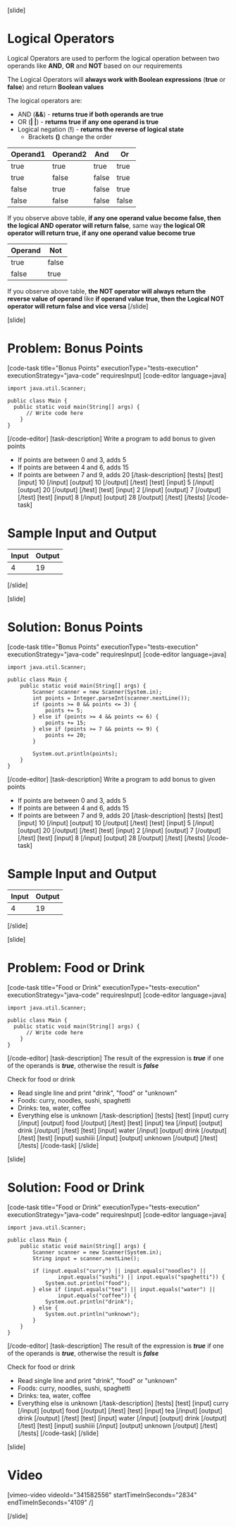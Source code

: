 [slide]
# Logical Operators
Logical Operators are used to perform the logical operation between two operands like **AND**, **OR** and **NOT** based on our requirements

The Logical Operators will **always work with Boolean expressions** (**true** or **false**) and return **Boolean values**

The logical operators are:
  * AND (**&&**) - **returns true if both operands are true**
  * OR (**\| \|**) - **returns true if any one operand is true**
  * Logical negation (**!**) - **returns the reverse of logical state**
    * Brackets **()** change the order

| Operand1 | Operand2 | And | Or |
|---|---|---|---|
| true | true | true | true |
| true | false | false | true |
| false | true | false | true |
| false | false | false | false |

If you observe above table, **if any one operand value become false, then the logical AND operator will return false**, same way **the logical OR operator will return true, if any one operand value become true**

| Operand | Not |
|---|---|
| true | false |
| false | true |

If you observe above table, **the NOT operator will always return the reverse value of operand** like **if operand value true, then the Logical NOT operator will return false and vice versa**
[/slide]

[slide]
# Problem: Bonus Points
[code-task title="Bonus Points" executionType="tests-execution" executionStrategy="java-code" requiresInput]
[code-editor language=java]
```
import java.util.Scanner;

public class Main {
  public static void main(String[] args) {
      // Write code here
    }
}
```
[/code-editor]
[task-description]
Write a program to add bonus to given points

* If points are between 0 and 3, adds 5
* If points are between 4 and 6, adds 15
* If points are between 7 and 9, adds 20
[/task-description]
[tests]
[test]
[input]
10
[/input]
[output]
10
[/output]
[/test]
[test]
[input]
5
[/input]
[output]
20
[/output]
[/test]
[test]
[input]
2
[/input]
[output]
7
[/output]
[/test]
[test]
[input]
8
[/input]
[output]
28
[/output]
[/test]
[/tests]
[/code-task]
# Sample Input and Output
|Input|Output|
|-----|------|
|4|19|
[/slide]

[slide]
# Solution: Bonus Points
[code-task title="Bonus Points" executionType="tests-execution" executionStrategy="java-code" requiresInput]
[code-editor language=java]
```
import java.util.Scanner;

public class Main {
    public static void main(String[] args) {
        Scanner scanner = new Scanner(System.in);
        int points = Integer.parseInt(scanner.nextLine());
        if (points >= 0 && points <= 3) {
            points += 5;
        } else if (points >= 4 && points <= 6) {
            points += 15;
        } else if (points >= 7 && points <= 9) {
            points += 20;
        }
        
        System.out.println(points);
    }
}
```
[/code-editor]
[task-description]
Write a program to add bonus to given points

* If points are between 0 and 3, adds 5
* If points are between 4 and 6, adds 15
* If points are between 7 and 9, adds 20
[/task-description]
[tests]
[test]
[input]
10
[/input]
[output]
10
[/output]
[/test]
[test]
[input]
5
[/input]
[output]
20
[/output]
[/test]
[test]
[input]
2
[/input]
[output]
7
[/output]
[/test]
[test]
[input]
8
[/input]
[output]
28
[/output]
[/test]
[/tests]
[/code-task]
# Sample Input and Output
|Input|Output|
|-----|------|
|4|19|
[/slide]

[slide]
# Problem: Food or Drink
[code-task title="Food or Drink" executionType="tests-execution" executionStrategy="java-code" requiresInput]
[code-editor language=java]
```
import java.util.Scanner;

public class Main {
  public static void main(String[] args) {
      // Write code here
    }
}
```
[/code-editor]
[task-description]
The result of the expression is ***true*** if one of the operands is ***true***, otherwise the result is ***false***

Check for food or drink

* Read single line and print "drink", "food" or "unknown"
* Foods: curry, noodles, sushi, spaghetti 
* Drinks: tea, water, coffee
* Everything else is unknown
[/task-description]
[tests]
[test]
[input]
curry
[/input]
[output]
food
[/output]
[/test]
[test]
[input]
tea
[/input]
[output]
drink
[/output]
[/test]
[test]
[input]
water
[/input]
[output]
drink
[/output]
[/test]
[test]
[input]
sushiiii
[/input]
[output]
unknown
[/output]
[/test]
[/tests]
[/code-task]
[/slide]

[slide]
# Solution: Food or Drink
[code-task title="Food or Drink" executionType="tests-execution" executionStrategy="java-code" requiresInput]
[code-editor language=java]
```
import java.util.Scanner;

public class Main {
    public static void main(String[] args) {
        Scanner scanner = new Scanner(System.in);
        String input = scanner.nextLine();

        if (input.equals("curry") || input.equals("noodles") ||
                input.equals("sushi") || input.equals("spaghetti")) {
            System.out.println("food");
        } else if (input.equals("tea") || input.equals("water") ||
                input.equals("coffee")) {
            System.out.println("drink");
        } else {
            System.out.println("unknown");
        }
    }
}
```
[/code-editor]
[task-description]
The result of the expression is ***true*** if one of the operands is ***true***, otherwise the result is ***false***

Check for food or drink

* Read single line and print "drink", "food" or "unknown"
* Foods: curry, noodles, sushi, spaghetti 
* Drinks: tea, water, coffee
* Everything else is unknown
[/task-description]
[tests]
[test]
[input]
curry
[/input]
[output]
food
[/output]
[/test]
[test]
[input]
tea
[/input]
[output]
drink
[/output]
[/test]
[test]
[input]
water
[/input]
[output]
drink
[/output]
[/test]
[test]
[input]
sushiiii
[/input]
[output]
unknown
[/output]
[/test]
[/tests]
[/code-task]
[/slide]

[slide]
# Video

[vimeo-video videoId="341582556" startTimeInSeconds="2834" endTimeInSeconds="4109" /]

[/slide]